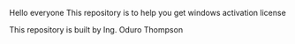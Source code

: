 Hello everyone 
This repository is to help you get windows activation license 

This repository is built by Ing. Oduro Thompson